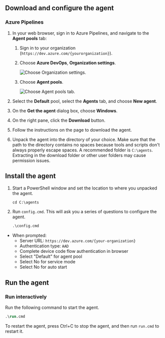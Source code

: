 ## Download and configure the agent



### Azure Pipelines

1. In your web browser, sign in to Azure Pipelines, and navigate to the **Agent pools** tab:

   1. Sign in to your organization (`https://dev.azure.com/{yourorganization}`).

   2. Choose **Azure DevOps**, **Organization settings**.

      ![Choose Organization settings.](https://learn.microsoft.com/en-us/azure/devops/pipelines/agents/media/agent-pools-tab/organization-settings.png?view=azure-devops)

   3. Choose **Agent pools**.

      ![Choose Agent pools tab.](https://learn.microsoft.com/en-us/azure/devops/pipelines/agents/media/agent-pools-tab/agent-pools.png?view=azure-devops)

2. Select the **Default** pool, select the **Agents** tab, and choose **New agent**.

3. On the **Get the agent** dialog box, choose **Windows**.

4. On the right pane, click the **Download** button.

5. Follow the instructions on the page to download the agent.

6. Unpack the agent into the directory of your choice. Make sure that the path to the directory contains no spaces because tools and scripts don't always properly escape spaces. A recommended folder is `C:\agents`. Extracting in the download folder or other user folders may cause permission issues.



## Install the agent

1. Start a PowerShell window and set the location to where you unpacked the agent.

   ```ps
   cd C:\agents 
   ```

2. Run `config.cmd`. This will ask you a series of questions to configure the agent.

   ```ps
   .\config.cmd
   ```

- When prompted:
  - Server URL: `https://dev.azure.com/{your-organization}`
  - Authentication type: `AAD`
  - Complete device code flow authentication in browser
  - Select "Default" for agent pool
  - Select No for service mode 
  - Select No for auto start



## Run the agent



### Run interactively

Run the following command to start the agent.

```ps
.\run.cmd
```

To restart the agent, press Ctrl+C to stop the agent, and then run `run.cmd` to restart it.